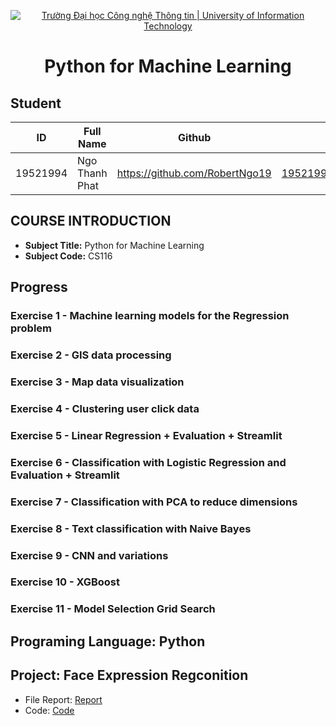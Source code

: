 <!-- Banner -->
<p align="center">
  <a href="https://www.uit.edu.vn/" title="Trường Đại học Công nghệ Thông tin" style="border: none;">
    <img src="https://i.imgur.com/WmMnSRt.png" alt="Trường Đại học Công nghệ Thông tin | University of Information Technology">
  </a>
</p>
<h1 align="center"><b>Python for Machine Learning</b></h>

## Student
 ID            | Full Name             | Github                    | Email                   |
 ------------- | ----------------------|---------------------------|------------------------- 
 19521994      | Ngo Thanh Phat        |https://github.com/RobertNgo19  |19521994@gm.uit.edu.vn   |
 
 ## COURSE INTRODUCTION
* **Subject Title:** Python for Machine Learning
* **Subject Code:** CS116

 ## Progress
### Exercise 1 - Machine learning models for the Regression problem
### Exercise 2 - GIS data processing
### Exercise 3 - Map data visualization
### Exercise 4 - Clustering user click data
### Exercise 5 - Linear Regression + Evaluation + Streamlit
### Exercise 6 - Classification with Logistic Regression and Evaluation + Streamlit
### Exercise 7 - Classification with PCA to reduce  dimensions
### Exercise 8 - Text classification with Naive Bayes
### Exercise 9 - CNN and variations 
### Exercise 10 - XGBoost
### Exercise 11 - Model Selection Grid Search

 ## Programing Language: Python
 ## Project: Face Expression Regconition
 - File Report: [Report](https://github.com/RobertNgo19/Python4ML-Subject/blob/main/project/Report.pdf)
 - Code: [Code](https://github.com/RobertNgo19/Python4ML-Subject/blob/main/project/Resnet-50(open%20on%20ggcolab).ipynb)


 
 
